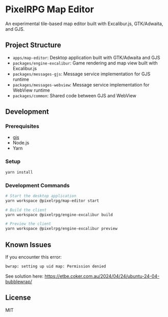 # PixelRPG Map Editor

An experimental tile-based map editor built with Excalibur.js, GTK/Adwaita, and GJS.

## Project Structure

- `apps/map-editor`: Desktop application built with GTK/Adwaita and GJS
- `packages/engine-excalibur`: Game rendering and map view built with Excalibur.js
- `packages/messages-gjs`: Message service implementation for GJS runtime
- `packages/messages-webview`: Message service implementation for WebView runtime
- `packages/common`: Shared code between GJS and WebView

## Development

### Prerequisites

- [gjs](https://gjs.guide/)
- Node.js
- Yarn


### Setup

```bash
yarn install
```

### Development Commands

```bash
# Start the desktop application
yarn workspace @pixelrpg/map-editor start

# Build the client
yarn workspace @pixelrpg/engine-excalibur build

# Preview the client
yarn workspace @pixelrpg/engine-excalibur preview
```

## Known Issues

If you encounter this error:
```bash
bwrap: setting up uid map: Permission denied
```
See solution here: https://etbe.coker.com.au/2024/04/24/ubuntu-24-04-bubblewrap/

## License

MIT